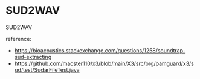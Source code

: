 # SUD2WAV
SUD2WAV

reference: 
- https://bioacoustics.stackexchange.com/questions/1258/soundtrap-sud-extracting
- https://github.com/macster110/x3/blob/main/X3/src/org/pamguard/x3/sud/test/SudarFileTest.java
